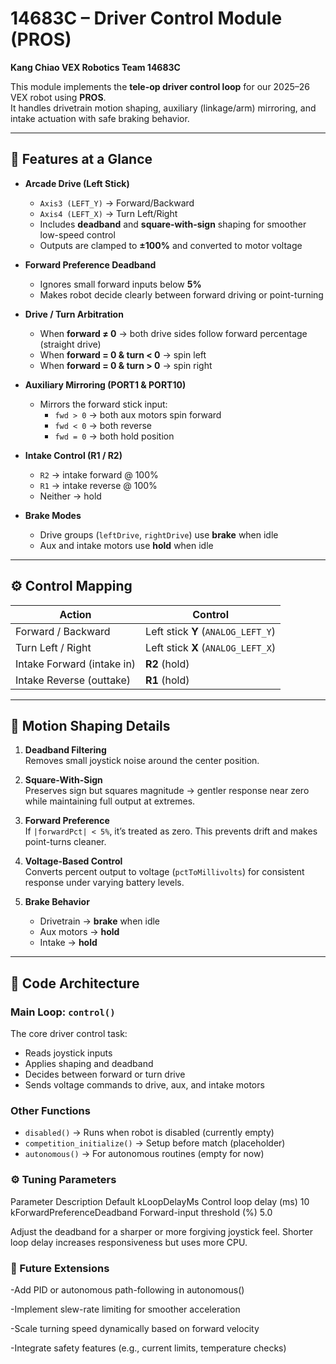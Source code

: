 # 14683C – Driver Control Module (PROS)
**Kang Chiao VEX Robotics Team 14683C**

This module implements the **tele-op driver control loop** for our 2025–26 VEX robot using **PROS**.  
It handles drivetrain motion shaping, auxiliary (linkage/arm) mirroring, and intake actuation with safe braking behavior.

---

## 🚗 Features at a Glance

- **Arcade Drive (Left Stick)**  
  - `Axis3 (LEFT_Y)` → Forward/Backward  
  - `Axis4 (LEFT_X)` → Turn Left/Right  
  - Includes **deadband** and **square-with-sign** shaping for smoother low-speed control  
  - Outputs are clamped to **±100%** and converted to motor voltage  

- **Forward Preference Deadband**  
  - Ignores small forward inputs below **5%**  
  - Makes robot decide clearly between forward driving or point-turning  

- **Drive / Turn Arbitration**
  - When **forward ≠ 0** → both drive sides follow forward percentage (straight drive)  
  - When **forward = 0 & turn < 0** → spin left  
  - When **forward = 0 & turn > 0** → spin right  

- **Auxiliary Mirroring (PORT1 & PORT10)**
  - Mirrors the forward stick input:  
    - `fwd > 0` → both aux motors spin forward  
    - `fwd < 0` → both reverse  
    - `fwd = 0` → both hold position  

- **Intake Control (R1 / R2)**
  - `R2` → intake forward @ 100%  
  - `R1` → intake reverse @ 100%  
  - Neither → hold  

- **Brake Modes**
  - Drive groups (`leftDrive`, `rightDrive`) use **brake** when idle  
  - Aux and intake motors use **hold** when idle  

---

## ⚙️ Control Mapping

| Action                      | Control                                 |
|-----------------------------|------------------------------------------|
| Forward / Backward          | Left stick **Y** (`ANALOG_LEFT_Y`)       |
| Turn Left / Right           | Left stick **X** (`ANALOG_LEFT_X`)       |
| Intake Forward (intake in)  | **R2** (hold)                            |
| Intake Reverse (outtake)    | **R1** (hold)                            |

---

## 🧠 Motion Shaping Details

1. **Deadband Filtering**  
   Removes small joystick noise around the center position.  

2. **Square-With-Sign**  
   Preserves sign but squares magnitude → gentler response near zero while maintaining full output at extremes.  

3. **Forward Preference**  
   If `|forwardPct| < 5%`, it’s treated as zero. This prevents drift and makes point-turns cleaner.  

4. **Voltage-Based Control**  
   Converts percent output to voltage (`pctToMillivolts`) for consistent response under varying battery levels.  

5. **Brake Behavior**  
   - Drivetrain → **brake** when idle  
   - Aux motors → **hold**  
   - Intake → **hold**  

---

## 🧩 Code Architecture

### Main Loop: `control()`
The core driver control task:
- Reads joystick inputs  
- Applies shaping and deadband  
- Decides between forward or turn drive  
- Sends voltage commands to drive, aux, and intake motors  

### Other Functions
- `disabled()` → Runs when robot is disabled (currently empty)  
- `competition_initialize()` → Setup before match (placeholder)  
- `autonomous()` → For autonomous routines (empty for now)

### ⚙️ Tuning Parameters
Parameter	Description	Default
kLoopDelayMs	Control loop delay (ms)	10
kForwardPreferenceDeadband	Forward-input threshold (%)	5.0

Adjust the deadband for a sharper or more forgiving joystick feel.
Shorter loop delay increases responsiveness but uses more CPU.

### 🧭 Future Extensions

-Add PID or autonomous path-following in autonomous()

-Implement slew-rate limiting for smoother acceleration

-Scale turning speed dynamically based on forward velocity

-Integrate safety features (e.g., current limits, temperature checks)
